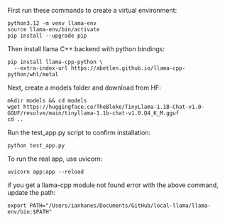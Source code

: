 First run these commands to create a virtual environment:

```
python3.12 -m venv llama-env
source llama-env/bin/activate
pip install --upgrade pip
```

Then install llama C++ backend with python bindings:

```
pip install llama-cpp-python \
  --extra-index-url https://abetlen.github.io/llama-cpp-python/whl/metal
```

Next, create a models folder and download from HF:

```
mkdir models && cd models
wget https://huggingface.co/TheBloke/TinyLlama-1.1B-Chat-v1.0-GGUF/resolve/main/tinyllama-1.1b-chat-v1.0.Q4_K_M.gguf
cd ..
```

Run the test_app.py script to confirm installation:

```
python test_app.py
```

To run the real app, use uvicorn:

```
uvicorn app:app --reload
```

if you get a llama-cpp module not found error with the above command, update the path:

```
export PATH="/Users/ianhanes/Documents/GitHub/local-llama/llama-env/bin:$PATH"
```